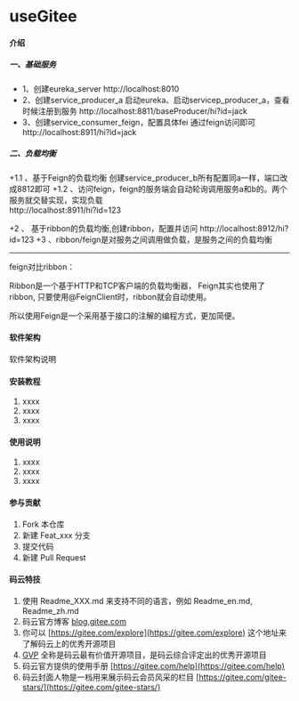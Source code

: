 # useGitee

#### 介绍
##### 一、基础服务
+ 1、创建eureka_server
    http://localhost:8010
+ 2、创建service_producer_a
    启动eureka、启动servicep_producer_a，查看时候注册到服务 
    http://localhost:8811/baseProducer/hi?id=jack
+ 3、创建service_consumer_feign，配置具体fei
    通过feign访问即可
    http://localhost:8911/hi?id=jack
##### 二、负载均衡
+1.1 、基于Feign的负载均衡
    创建service_producer_b所有配置同a一样，端口改成8812即可
+1.2 、访问feign，feign的服务端会自动轮询调用服务a和b的。两个服务就交替实现，实现负载  
    http://localhost:8911/hi?id=123
  
+2 、 基于ribbon的负载均衡,创建ribbon，配置并访问 
    http://localhost:8912/hi?id=123
+3 、ribbon/feign是对服务之间调用做负载，是服务之间的负载均衡

 
---  
feign对比ribbon：

Ribbon是一个基于HTTP和TCP客户端的负载均衡器，
Feign其实也使用了ribbon, 只要使用@FeignClient时，ribbon就会自动使用。

所以使用Feign是一个采用基于接口的注解的编程方式，更加简便。
    
#### 软件架构
软件架构说明


#### 安装教程

1.  xxxx
2.  xxxx
3.  xxxx

#### 使用说明

1.  xxxx
2.  xxxx
3.  xxxx

#### 参与贡献

1.  Fork 本仓库
2.  新建 Feat_xxx 分支
3.  提交代码
4.  新建 Pull Request


#### 码云特技

1.  使用 Readme\_XXX.md 来支持不同的语言，例如 Readme\_en.md, Readme\_zh.md
2.  码云官方博客 [blog.gitee.com](https://blog.gitee.com)
3.  你可以 [https://gitee.com/explore](https://gitee.com/explore) 这个地址来了解码云上的优秀开源项目
4.  [GVP](https://gitee.com/gvp) 全称是码云最有价值开源项目，是码云综合评定出的优秀开源项目
5.  码云官方提供的使用手册 [https://gitee.com/help](https://gitee.com/help)
6.  码云封面人物是一档用来展示码云会员风采的栏目 [https://gitee.com/gitee-stars/](https://gitee.com/gitee-stars/)
